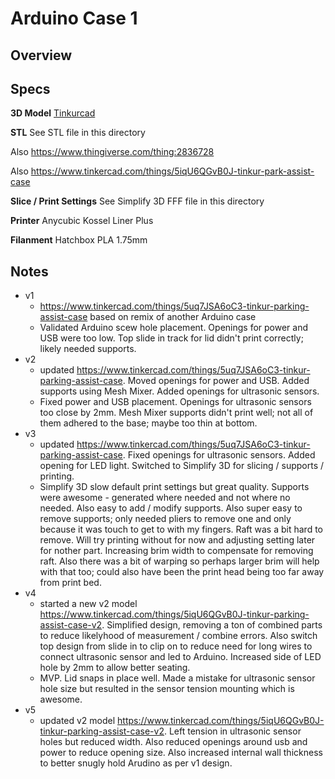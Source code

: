 # Arduino Case 1

## Overview

## Specs

**3D Model**
[Tinkurcad](https://www.tinkercad.com/things/5iqU6QGvB0J-copy-of-tinkur-parking-assist-case/editv2)

**STL**
See STL file in this directory

Also https://www.thingiverse.com/thing:2836728

Also https://www.tinkercad.com/things/5iqU6QGvB0J-tinkur-park-assist-case

**Slice / Print Settings**
See Simplify 3D FFF file in this directory

**Printer**
Anycubic Kossel Liner Plus

**Filanment**
Hatchbox PLA 1.75mm

## Notes

* v1
    - https://www.tinkercad.com/things/5uq7JSA6oC3-tinkur-parking-assist-case based on remix of another Arduino case
    - Validated Arduino scew hole placement.  Openings for power and USB were too low.  Top slide in track for lid didn't print correctly; likely needed supports.
* v2
    - updated https://www.tinkercad.com/things/5uq7JSA6oC3-tinkur-parking-assist-case.  Moved openings for power and USB.  Added supports using Mesh Mixer.  Added openings for ultrasonic sensors.  
    - Fixed power and USB placement.  Openings for ultrasonic sensors too close by 2mm.  Mesh Mixer supports didn't print well; not all of them adhered to the base; maybe too thin at bottom.
* v3
    - updated https://www.tinkercad.com/things/5uq7JSA6oC3-tinkur-parking-assist-case.  Fixed openings for ultrasonic sensors.  Added opening for LED light.  Switched to Simplify 3D for slicing / supports / printing.
    - Simplify 3D slow default print settings but great quality.  Supports were awesome - generated where needed and not where no needed.  Also easy to add / modify supports.  Also super easy to remove supports; only needed pliers to remove one and only because it was touch to get to with my fingers.  Raft was a bit hard to remove.  Will try printing without for now and adjusting setting later for nother part.  Increasing brim width to compensate for removing raft.  Also there was a bit of warping so perhaps larger brim will help with that too; could also have been the print head being too far away from print bed.
* v4
    - started a new v2 model https://www.tinkercad.com/things/5iqU6QGvB0J-tinkur-parking-assist-case-v2.  Simplified design, removing a ton of combined parts to reduce likelyhood of measurement / combine errors.  Also switch top design from slide in to clip on to reduce need for long wires to connect ultrasonic sensor and led to Arduino.  Increased side of LED hole by 2mm to allow better seating.
    - MVP.  Lid snaps in place well.  Made a mistake for ultrasonic sensor hole size but resulted in the sensor tension mounting which is awesome. 
* v5
    - updated v2 model https://www.tinkercad.com/things/5iqU6QGvB0J-tinkur-parking-assist-case-v2.  Left tension in ultrasonic sensor holes but reduced width.  Also reduced openings around usb and power to reduce opening size.  Also increased internal wall thickness to better snugly hold Arudino as per v1 design.    






